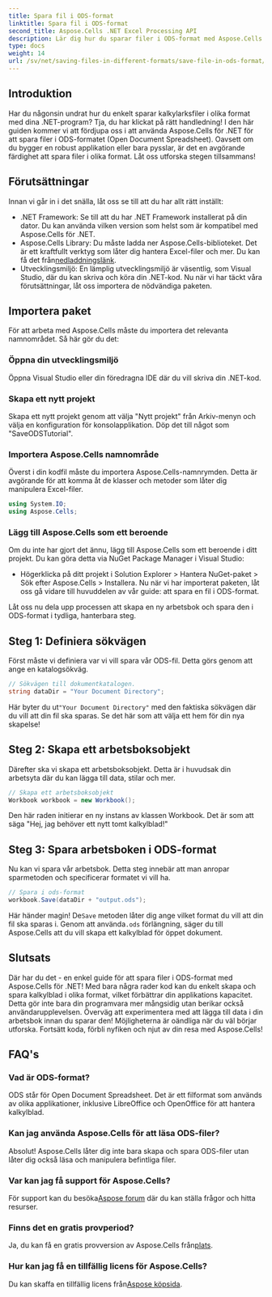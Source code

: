 ```yaml
---
title: Spara fil i ODS-format
linktitle: Spara fil i ODS-format
second_title: Aspose.Cells .NET Excel Processing API
description: Lär dig hur du sparar filer i ODS-format med Aspose.Cells för .NET i den här omfattande guiden. Steg-för-steg instruktioner och mer.
type: docs
weight: 14
url: /sv/net/saving-files-in-different-formats/save-file-in-ods-format/
---
```

## Introduktion
Har du någonsin undrat hur du enkelt sparar kalkylarksfiler i olika format med dina .NET-program? Tja, du har klickat på rätt handledning! I den här guiden kommer vi att fördjupa oss i att använda Aspose.Cells för .NET för att spara filer i ODS-formatet (Open Document Spreadsheet). Oavsett om du bygger en robust applikation eller bara pysslar, är det en avgörande färdighet att spara filer i olika format. Låt oss utforska stegen tillsammans!
## Förutsättningar
Innan vi går in i det snälla, låt oss se till att du har allt rätt inställt:
- .NET Framework: Se till att du har .NET Framework installerat på din dator. Du kan använda vilken version som helst som är kompatibel med Aspose.Cells för .NET.
-  Aspose.Cells Library: Du måste ladda ner Aspose.Cells-biblioteket. Det är ett kraftfullt verktyg som låter dig hantera Excel-filer och mer. Du kan få det från[nedladdningslänk](https://releases.aspose.com/cells/net/).
- Utvecklingsmiljö: En lämplig utvecklingsmiljö är väsentlig, som Visual Studio, där du kan skriva och köra din .NET-kod.
Nu när vi har täckt våra förutsättningar, låt oss importera de nödvändiga paketen.
## Importera paket
För att arbeta med Aspose.Cells måste du importera det relevanta namnområdet. Så här gör du det:
### Öppna din utvecklingsmiljö
Öppna Visual Studio eller din föredragna IDE där du vill skriva din .NET-kod.
### Skapa ett nytt projekt
Skapa ett nytt projekt genom att välja "Nytt projekt" från Arkiv-menyn och välja en konfiguration för konsolapplikation. Döp det till något som "SaveODSTutorial".
### Importera Aspose.Cells namnområde
Överst i din kodfil måste du importera Aspose.Cells-namnrymden. Detta är avgörande för att komma åt de klasser och metoder som låter dig manipulera Excel-filer.
```csharp
using System.IO;
using Aspose.Cells;
```
### Lägg till Aspose.Cells som ett beroende
Om du inte har gjort det ännu, lägg till Aspose.Cells som ett beroende i ditt projekt. Du kan göra detta via NuGet Package Manager i Visual Studio:
- Högerklicka på ditt projekt i Solution Explorer > Hantera NuGet-paket > Sök efter Aspose.Cells > Installera.
Nu när vi har importerat paketen, låt oss gå vidare till huvuddelen av vår guide: att spara en fil i ODS-format.

Låt oss nu dela upp processen att skapa en ny arbetsbok och spara den i ODS-format i tydliga, hanterbara steg.
## Steg 1: Definiera sökvägen
Först måste vi definiera var vi vill spara vår ODS-fil. Detta görs genom att ange en katalogsökväg.
```csharp
// Sökvägen till dokumentkatalogen.
string dataDir = "Your Document Directory";
```
 Här byter du ut`"Your Document Directory"` med den faktiska sökvägen där du vill att din fil ska sparas. Se det här som att välja ett hem för din nya skapelse!
## Steg 2: Skapa ett arbetsboksobjekt
Därefter ska vi skapa ett arbetsboksobjekt. Detta är i huvudsak din arbetsyta där du kan lägga till data, stilar och mer.
```csharp
// Skapa ett arbetsboksobjekt
Workbook workbook = new Workbook();
```
Den här raden initierar en ny instans av klassen Workbook. Det är som att säga "Hej, jag behöver ett nytt tomt kalkylblad!" 
## Steg 3: Spara arbetsboken i ODS-format
Nu kan vi spara vår arbetsbok. Detta steg innebär att man anropar sparmetoden och specificerar formatet vi vill ha.
```csharp
// Spara i ods-format
workbook.Save(dataDir + "output.ods");
```
 Här händer magin! De`Save` metoden låter dig ange vilket format du vill att din fil ska sparas i. Genom att använda`.ods` förlängning, säger du till Aspose.Cells att du vill skapa ett kalkylblad för öppet dokument.

## Slutsats
Där har du det - en enkel guide för att spara filer i ODS-format med Aspose.Cells för .NET! Med bara några rader kod kan du enkelt skapa och spara kalkylblad i olika format, vilket förbättrar din applikations kapacitet. Detta gör inte bara din programvara mer mångsidig utan berikar också användarupplevelsen.
Överväg att experimentera med att lägga till data i din arbetsbok innan du sparar den! Möjligheterna är oändliga när du väl börjar utforska. Fortsätt koda, förbli nyfiken och njut av din resa med Aspose.Cells!
## FAQ's
### Vad är ODS-format?  
ODS står för Open Document Spreadsheet. Det är ett filformat som används av olika applikationer, inklusive LibreOffice och OpenOffice för att hantera kalkylblad.
### Kan jag använda Aspose.Cells för att läsa ODS-filer?  
Absolut! Aspose.Cells låter dig inte bara skapa och spara ODS-filer utan låter dig också läsa och manipulera befintliga filer.
### Var kan jag få support för Aspose.Cells?  
 För support kan du besöka[Aspose forum](https://forum.aspose.com/c/cells/9) där du kan ställa frågor och hitta resurser.
### Finns det en gratis provperiod?  
 Ja, du kan få en gratis provversion av Aspose.Cells från[plats](https://releases.aspose.com/).
### Hur kan jag få en tillfällig licens för Aspose.Cells?  
 Du kan skaffa en tillfällig licens från[Aspose köpsida](https://purchase.aspose.com/temporary-license/).